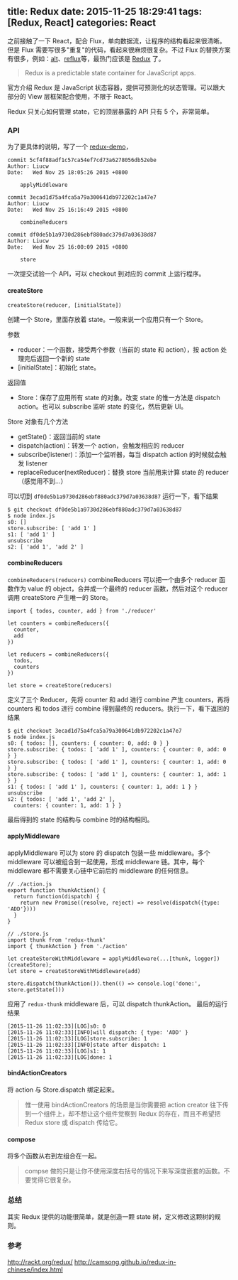 title: Redux
date: 2015-11-25 18:29:41
tags: [Redux, React]
categories: React
---

之前接触了一下 React，配合 Flux，单向数据流，让程序的结构看起来很清晰。但是 Flux 需要写很多"重复"的代码，看起来很麻烦很复杂。不过 Flux 的替换方案有很多，例如：[alt](https://github.com/goatslacker/alt)、[reflux](https://github.com/reflux/refluxjs)等，最热门应该是 [Redux](https://github.com/rackt/redux/) 了。

> Redux is a predictable state container for JavaScript apps.

官方介绍 Redux 是 JavaScript 状态容器，提供可预测化的状态管理。可以跟大部分的 View 层框架配合使用，不限于 React。

Redux 只关心如何管理 state，它的顶层暴露的 API 只有 5 个，非常简单。

### API

为了更具体的说明，写了一个 [redux-demo](https://github.com/booxood/redux-demo)，

    commit 5cf4f88adf1c57ca54ef7cd73a6278056db52ebe
    Author: Liucw
    Date:   Wed Nov 25 18:05:26 2015 +0800

        applyMiddleware

    commit 3ecad1d75a4fca5a79a300641db972202c1a47e7
    Author: Liucw
    Date:   Wed Nov 25 16:16:49 2015 +0800

        combineReducers

    commit df0de5b1a9730d286ebf880adc379d7a03638d87
    Author: Liucw
    Date:   Wed Nov 25 16:00:09 2015 +0800

        store

一次提交试验一个 API，可以 checkout 到对应的 commit 上运行程序。

#### createStore

`createStore(reducer, [initialState])`

创建一个 Store，里面存放着 state。一般来说一个应用只有一个 Store。

参数

- reducer：一个函数，接受两个参数（当前的 state 和 action），按 action 处理完后返回一个新的 state
- [initialState]：初始化 state。

返回值

- Store：保存了应用所有 state 的对象。改变 state 的惟一方法是 dispatch action。也可以 subscribe 监听 state 的变化，然后更新 UI。

Store 对象有几个方法

- getState()：返回当前的 state
- dispatch(action)：转发一个 action，会触发相应的 reducer
- subscribe(listener)：添加一个监听器，每当 dispatch action 的时候就会触发 listener
- replaceReducer(nextReducer)：替换 store 当前用来计算 state 的 reducer（感觉用不到...）

可以切到 `df0de5b1a9730d286ebf880adc379d7a03638d87` 运行一下，看下结果

```
$ git checkout df0de5b1a9730d286ebf880adc379d7a03638d87
$ node index.js
s0: []
store.subscribe: [ 'add 1' ]
s1: [ 'add 1' ]
unsubscribe
s2: [ 'add 1', 'add 2' ]
```

#### combineReducers

`combineReducers(reducers)`
combineReducers 可以把一个由多个 reducer 函数作为 value 的 object，合并成一个最终的 reducer 函数，然后对这个 reducer 调用 createStore 产生唯一的 Store。

```
import { todos, counter, add } from './reducer'

let counters = combineReducers({
  counter,
  add
})

let reducers = combineReducers({
  todos,
  counters
})

let store = createStore(reducers)
```

定义了三个 Reducer，先将 counter 和 add 进行 combine 产生 counters，再将 counters 和 todos 进行 combine 得到最终的 reducers。执行一下，看下返回的结果

```
$ git checkout 3ecad1d75a4fca5a79a300641db972202c1a47e7
$ node index.js
s0: { todos: [], counters: { counter: 0, add: 0 } }
store.subscribe: { todos: [ 'add 1' ], counters: { counter: 0, add: 0 } }
store.subscribe: { todos: [ 'add 1' ], counters: { counter: 1, add: 0 } }
store.subscribe: { todos: [ 'add 1' ], counters: { counter: 1, add: 1 } }
s1: { todos: [ 'add 1' ], counters: { counter: 1, add: 1 } }
unsubscribe
s2: { todos: [ 'add 1', 'add 2' ],
  counters: { counter: 1, add: 1 } }
```

最后得到的 state 的结构与 combine 时的结构相同。

#### applyMiddleware

applyMiddleware 可以为 store 的 dispatch 包装一些 middleware。多个 middleware 可以被组合到一起使用，形成 middleware 链。其中，每个 middleware 都不需要关心链中它前后的 middleware 的任何信息。

```
// ./action.js
export function thunkAction() {
  return function(dispatch) {
    return new Promise((resolve, reject) => resolve(dispatch({type: 'ADD'})))
  }
}

// ./store.js
import thunk from 'redux-thunk'
import { thunkAction } from './action'

let createStoreWithMiddleware = applyMiddleware(...[thunk, logger])(createStore);
let store = createStoreWithMiddleware(add)

store.dispatch(thunkAction()).then(() => console.log('done:', store.getState()))
```

应用了 `redux-thunk` middleware 后，可以 dispatch thunkAction。
最后的运行结果
```
[2015-11-26 11:02:33][LOG]s0: 0
[2015-11-26 11:02:33][INFO]will dispatch: { type: 'ADD' }
[2015-11-26 11:02:33][LOG]store.subscribe: 1
[2015-11-26 11:02:33][INFO]state after dispatch: 1
[2015-11-26 11:02:33][LOG]s1: 1
[2015-11-26 11:02:33][LOG]done: 1
```

#### bindActionCreators

将 action 与 Store.dispatch 绑定起来。

> 惟一使用 bindActionCreators 的场景是当你需要把 action creator 往下传到一个组件上，却不想让这个组件觉察到 Redux 的存在，而且不希望把 Redux store 或 dispatch 传给它。

#### compose

将多个函数从右到左组合在一起。

> compse 做的只是让你不使用深度右括号的情况下来写深度嵌套的函数。不要觉得它很复杂。


### 总结

其实 Redux 提供的功能很简单，就是创造一颗 state 树，定义修改这颗树的规则。

### 参考

http://rackt.org/redux/
http://camsong.github.io/redux-in-chinese/index.html
